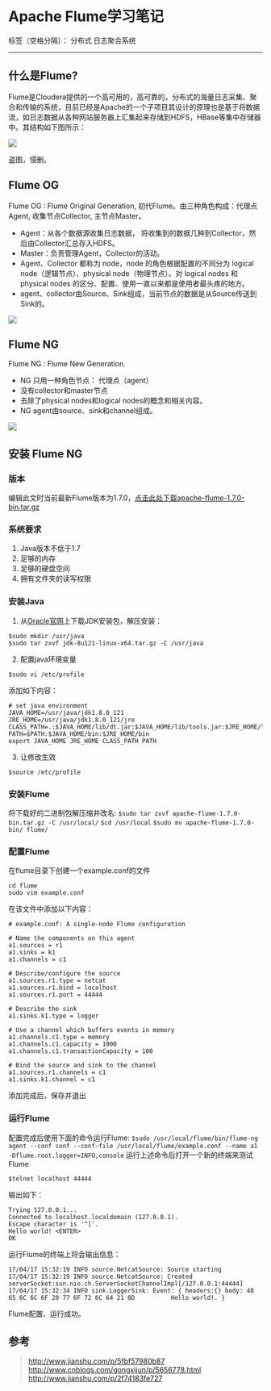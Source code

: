 ﻿# Apache Flume学习笔记

标签（空格分隔）： 分布式 日志聚合系统

---

## 什么是Flume?
Flume是Cloudera提供的一个高可用的，高可靠的，分布式的海量日志采集、聚合和传输的系统，目前已经是Apache的一个子项目其设计的原理也是基于将数据流，如日志数据从各种网站服务器上汇集起来存储到HDFS，HBase等集中存储器中。其结构如下图所示：

![](http://images2015.cnblogs.com/blog/539316/201607/539316-20160710192339483-1093743457.jpg)

盗图，侵删。
## Flume OG 
Flume OG : Flume Original Generation, 初代Flume。由三种角色构成：代理点Agent, 收集节点Collector, 主节点Master。
- Agent：从各个数据源收集日志数据， 将收集到的数据几种到Collector，然后由Collector汇总存入HDFS。
- Master：负责管理Agent，Collector的活动。
- Agent、Collector 都称为 node，node 的角色根据配置的不同分为 logical node（逻辑节点）、physical node（物理节点）。对 logical nodes 和 physical nodes 的区分、配置、使用一直以来都是使用者最头疼的地方。
- agent、collector由Source、Sink组成，当前节点的数据是从Source传送到Sink的。

![](http://upload-images.jianshu.io/upload_images/2838375-b134e4c6962417d0.png?imageMogr2/auto-orient/strip%7CimageView2/2/w/1240)

## Flume NG 
Flume NG : Flume New Generation.
- NG 只用一种角色节点： 代理点（agent）
- 没有collector和master节点
- 去除了physical nodes和logical nodes的概念和相关内容。
- NG agent由source、sink和channel组成。

![](http://upload-images.jianshu.io/upload_images/2838375-97e9d808f92d23a8.png?imageMogr2/auto-orient/strip%7CimageView2/2/w/1240)

## 安装 Flume NG
### 版本
编辑此文时当前最新Flume版本为1.7.0，[点击此处下载apache-flume-1.7.0-bin.tar.gz](https://flume.apache.org/download.html)

### 系统要求
1. Java版本不低于1.7
2. 足够的内存
3. 足够的硬盘空间
4. 拥有文件夹的读写权限

### 安装Java
1. 从[Oracle官网](http://www.oracle.com/technetwork/java/javase/downloads/jdk8-downloads-2133151.html)上下载JDK安装包，解压安装：
```
$sudo mkdir /usr/java
$sudo tar zxvf jdk-8u121-linux-x64.tar.gz -C /usr/java
```
2. 配置java环境变量
```
$sudo vi /etc/profile
```
添加如下内容：
```
# set java environment
JAVA_HOME=/usr/java/jdk1.8.0_121
JRE_HOME=/usr/java/jdk1.8.0_121/jre
CLASS_PATH=.:$JAVA_HOME/lib/dt.jar:$JAVA_HOME/lib/tools.jar:$JRE_HOME/lib
PATH=$PATH:$JAVA_HOME/bin:$JRE_HOME/bin
export JAVA_HOME JRE_HOME CLASS_PATH PATH
```
3. 让修改生效
```
$source /etc/profile
```

### 安装Flume
将下载好的二进制包解压缩并改名:
`$sudo tar zxvf apache-flume-1.7.0-bin.tar.gz -C /usr/local/`
`$cd /usr/local`
`$sudo mv apache-flume-1.7.0-bin/ flume/`

### 配置Flume
在flume目录下创建一个example.conf的文件
```
cd flume
sudo vim example.conf
```

在该文件中添加以下内容：
```
# example.conf: A single-node Flume configuration

# Name the components on this agent
a1.sources = r1
a1.sinks = k1
a1.channels = c1

# Describe/configure the source
a1.sources.r1.type = netcat
a1.sources.r1.bind = localhost
a1.sources.r1.port = 44444

# Describe the sink
a1.sinks.k1.type = logger

# Use a channel which buffers events in memory
a1.channels.c1.type = memory
a1.channels.c1.capacity = 1000
a1.channels.c1.transactionCapacity = 100

# Bind the source and sink to the channel
a1.sources.r1.channels = c1
a1.sinks.k1.channel = c1
```
添加完成后，保存并退出

### 运行Flume
配置完成后使用下面的命令运行Flume:
`$sudo /usr/local/flume/bin/flume-ng agent --conf conf --conf-file /usr/local/flume/example.conf --name a1 -Dflume.root.logger=INFO,console`
运行上述命令后打开一个新的终端来测试Flume
```
$telnet localhost 44444
```
输出如下：
```
Trying 127.0.0.1...
Connected to localhost.localdomain (127.0.0.1).
Escape character is '^]'.
Hello world! <ENTER>
OK
```
运行Flume的终端上将会输出信息：
```
17/04/17 15:32:19 INFO source.NetcatSource: Source starting
17/04/17 15:32:19 INFO source.NetcatSource: Created serverSocket:sun.nio.ch.ServerSocketChannelImpl[/127.0.0.1:44444]
17/04/17 15:32:34 INFO sink.LoggerSink: Event: { headers:{} body: 48 65 6C 6C 6F 20 77 6F 72 6C 64 21 0D          Hello world!. }
```

Flume配置、运行成功。

## 参考
> http://www.jianshu.com/p/5fbf57980b87
> http://www.cnblogs.com/gongxijun/p/5656778.html
> http://www.jianshu.com/p/2f74183fe727





